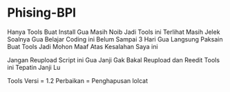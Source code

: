 # Phising-BPI
Hanya Tools Buat Install
Gua Masih Noib Jadi Tools ini Terlihat Masih Jelek
Soalnya Gua Belajar Coding ini Belum Sampai 3 Hari Gua Langsung Paksain Buat Tools
Jadi Mohon Maaf Atas Kesalahan Saya ini

Jangan Reupload Script ini
Gua Janji Gak Bakal Reupload dan Reedit Tools ini
Tepatin Janji Lu

Tools Versi = 1.2
Perbaikan = Penghapusan lolcat
